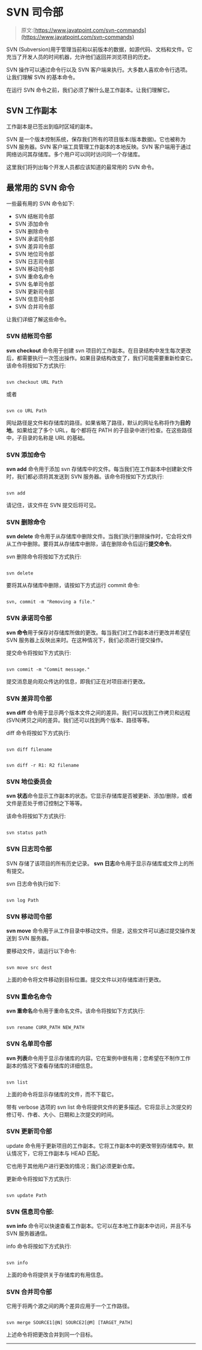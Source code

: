 # SVN 司令部

> 原文:[https://www.javatpoint.com/svn-commands](https://www.javatpoint.com/svn-commands)

SVN (Subversion)用于管理当前和以前版本的数据，如源代码、文档和文件。它充当了开发人员的时间机器，允许他们返回并浏览项目的历史。

SVN 操作可以通过命令行以及 SVN 客户端来执行。大多数人喜欢命令行选项。让我们理解 SVN 的基本命令。

在运行 SVN 命令之前，我们必须了解什么是工作副本。让我们理解它。

## SVN 工作副本

工作副本是已签出到临时区域的副本。

SVN 是一个版本控制系统，保存我们所有的项目版本(版本数据)。它也被称为 SVN 服务器。SVN 客户端工具管理工作副本的本地反映。SVN 客户端用于通过网络访问其存储库。多个用户可以同时访问同一个存储库。

这里我们将列出每个开发人员都应该知道的最常用的 SVN 命令。

## 最常用的 SVN 命令

一些最有用的 SVN 命令如下:

*   SVN 结帐司令部
*   SVN 添加命令
*   SVN 删除命令
*   SVN 承诺司令部
*   SVN 差异司令部
*   SVN 地位司令部
*   SVN 日志司令部
*   SVN 移动司令部
*   SVN 重命名命令
*   SVN 名单司令部
*   SVN 更新司令部
*   SVN 信息司令部
*   SVN 合并司令部

让我们详细了解这些命令。

### SVN 结帐司令部

**svn checkout** 命令用于创建 svn 项目的工作副本。在目录结构中发生每次更改后，都需要执行一次签出操作。如果目录结构改变了，我们可能需要重新检查它。该命令将按如下方式执行:

```

svn checkout URL Path

```

或者

```

svn co URL Path

```

网址路径是文件和存储库的路径。如果省略了路径，默认的网址名称将作为**目的地**。如果给定了多个 URL，每个都将在 PATH 的子目录中进行检查。在这些路径中，子目录的名称是 URL 的基础。

### SVN 添加命令

**svn add** 命令用于添加 svn 存储库中的文件。每当我们在工作副本中创建新文件时，我们都必须将其发送到 SVN 服务器。该命令将按如下方式执行:

```

svn add  
```

请记住，该文件在 SVN 提交后将可见。

### SVN 删除命令

**svn delete** 命令用于从存储库中删除文件。当我们执行删除操作时，它会将文件从工作中删除。要将其从存储库中删除，请在删除命令后运行**提交命令**。

svn 删除命令将按如下方式执行:

```

svn delete  
```

要将其从存储库中删除，请按如下方式运行 commit 命令:

```

svn, commit -m "Removing a file."

```

### SVN 承诺司令部

**svn 命令**用于保存对存储库所做的更改。每当我们对工作副本进行更改并希望在 SVN 服务器上反映出来时。在这种情况下，我们必须进行提交操作。

提交命令将按如下方式执行:

```

svn commit -m "Commit message."

```

提交消息是向观众传达的信息，即我们正在对项目进行更改。

### SVN 差异司令部

**svn diff** 命令用于显示两个版本文件之间的差异。我们可以找到工作拷贝和远程(SVN)拷贝之间的差异。我们还可以找到两个版本、路径等等。

diff 命令将按如下方式执行:

```

svn diff filename

```

```

svn diff -r R1: R2 filename

```

### SVN 地位委员会

**svn 状态**命令显示工作副本的状态。它显示存储库是否被更新、添加/删除，或者文件是否处于修订控制之下等等。

该命令将按如下方式执行:

```

svn status path

```

### SVN 日志司令部

SVN 存储了该项目的所有历史记录。 **svn 日志**命令用于显示存储库或文件上的所有提交。

svn 日志命令执行如下:

```

svn log Path

```

### SVN 移动司令部

**svn move** 命令用于从工作目录中移动文件。但是，这些文件可以通过提交操作发送到 SVN 服务器。

要移动文件，请运行以下命令:

```

svn move src dest 

```

上面的命令将文件移动到目标位置。提交文件以对存储库进行更改。

### SVN 重命名命令

**svn 重命名**命令用于重命名文件。该命令将按如下方式执行:

```

svn rename CURR_PATH NEW_PATH

```

### SVN 名单司令部

**svn 列表**命令用于显示存储库的内容。它在案例中很有用；您希望在不制作工作副本的情况下查看存储库的详细信息。

```

svn list

```

上面的命令将显示存储库的文件，而不下载它。

带有 verbose 选项的 svn list 命令将提供文件的更多描述。它将显示上次提交的修订号、作者、大小、日期和上次提交的时间。

### SVN 更新司令部

update 命令用于更新项目的工作副本。它将工作副本中的更改带到存储库中。默认情况下，它将工作副本与 HEAD 匹配。

它也用于其他用户进行更改的情况；我们必须更新仓库。

更新命令将按如下方式执行:

```

svn update Path

```

### SVN 信息司令部:

**svn info** 命令可以快速查看工作副本。它可以在本地工作副本中访问，并且不与 SVN 服务器通信。

info 命令将按如下方式执行:

```

svn info

```

上面的命令将提供关于存储库的有用信息。

### SVN 合并司令部

它用于将两个源之间的两个差异应用于一个工作路径。

```

svn merge SOURCE1[@N] SOURCE2[@M] [TARGET_PATH]

```

上述命令将把更改合并到同一个目标。

* * *